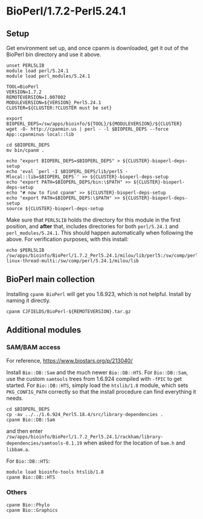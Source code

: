 BioPerl/1.7.2-Perl5.24.1
========================

Setup
-----

Get environment set up, and once cpanm is downloaded, get it out of the BioPerl bin directory and use it above.

    unset PERL5LIB
    module load perl/5.24.1
    module load perl_modules/5.24.1

    TOOL=BioPerl
    VERSION=1.7.2
    REMOTEVERSION=1.007002
    MODULEVERSION=${VERSION}_Perl5.24.1
    CLUSTER=${CLUSTER:?CLUSTER must be set}

    export BIOPERL_DEPS=/sw/apps/bioinfo/${TOOL}/${MODULEVERSION}/${CLUSTER}
    wget -O- http://cpanmin.us | perl - -l $BIOPERL_DEPS --force App::cpanminus local::lib

    cd $BIOPERL_DEPS
    mv bin/cpanm .

    echo "export BIOPERL_DEPS=$BIOPERL_DEPS" > ${CLUSTER}-bioperl-deps-setup
    echo 'eval `perl -I $BIOPERL_DEPS/lib/perl5 -Mlocal::lib=$BIOPERL_DEPS`' >> ${CLUSTER}-bioperl-deps-setup
    echo "export PATH=$BIOPERL_DEPS/bin:\$PATH" >> ${CLUSTER}-bioperl-deps-setup
    echo "# now to find cpanm" >> ${CLUSTER}-bioperl-deps-setup
    echo "export PATH=$BIOPERL_DEPS:\$PATH" >> ${CLUSTER}-bioperl-deps-setup
    source ${CLUSTER}-bioperl-deps-setup

Make sure that `PERL5LIB` holds the directory for this module in the first
position, and **after** that, includes directories for both `perl/5.24.1` and
`perl_modules/5.24.1`.  This should happen automatically when following the
above.  For verification purposes, with this install:

    echo $PERL5LIB
    /sw/apps/bioinfo/BioPerl/1.7.2_Perl5.24.1/milou/lib/perl5:/sw/comp/perl_modules/5.24.1/milou/lib/perl5:/sw/comp/perl_modules/5.24.1/milou/lib/perl5/x86_64-linux-thread-multi:/sw/comp/perl/5.24.1/milou/lib


BioPerl main collection
-----------------------

Installing `cpanm BioPerl` will get you 1.6.923, which is not
helpful.  Install by naming it directly.

    cpanm CJFIELDS/BioPerl-${REMOTEVERSION}.tar.gz


Additional modules
------------------

### SAM/BAM access

For reference, <https://www.biostars.org/p/213040/>

Install `Bio::DB::Sam` and the much newer `Bio::DB::HTS`.  For `Bio::DB::Sam`,
use the custom `samtools` trees from 1.6.924 compiled with `-fPIC` to get
started.  For `Bio::DB::HTS`, simply load the `htslib/1.8` module, which sets
`PKG_CONFIG_PATH` correctly so that the install procedure can find everything
it needs.

    cd $BIOPERL_DEPS
    cp -av ../../1.6.924_Perl5.18.4/src/library-dependencies .
    cpanm Bio::DB::Sam

and then enter
`/sw/apps/bioinfo/BioPerl/1.7.2_Perl5.24.1/rackham/library-dependencies/samtools-0.1.19`
when asked for the location of `bam.h` and `libbam.a`.

For `Bio::DB::HTS`:

    module load bioinfo-tools htslib/1.8
    cpanm Bio::DB::HTS

### Others

    cpanm Bio::Phylo
    cpanm Bio::Graphics

